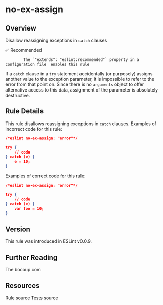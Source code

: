 
# no-ex-assign
## Overview
Disallow reassigning exceptions in `catch` clauses


✅ Recommended

            The `"extends": "eslint:recommended"` property in a configuration file  enables this rule
        


If a `catch` clause in a `try` statement accidentally (or purposely) assigns another value to the exception parameter, it is impossible to refer to the error from that point on.
Since there is no `arguments` object to offer alternative access to this data, assignment of the parameter is absolutely destructive.
## Rule Details
This rule disallows reassigning exceptions in `catch` clauses.
Examples of incorrect code for this rule:


```json
/*eslint no-ex-assign: "error"*/

try {
    // code
} catch (e) {
    e = 10;
}
```
Examples of correct code for this rule:


```json
/*eslint no-ex-assign: "error"*/

try {
    // code
} catch (e) {
    var foo = 10;
}
```

## Version
This rule was introduced in ESLint v0.0.9.
## Further Reading





The 
 bocoup.com





## Resources

Rule source 
Tests source 

